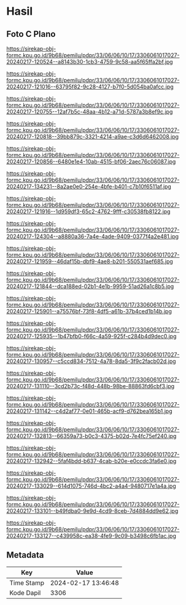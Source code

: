 # Hasil

## Foto C Plano

https://sirekap-obj-formc.kpu.go.id/9b68/pemilu/pdpr/33/06/06/10/17/3306061017027-20240217-120524--a8143b30-1cb3-4759-9c58-aa5f65ffa2bf.jpg

https://sirekap-obj-formc.kpu.go.id/9b68/pemilu/pdpr/33/06/06/10/17/3306061017027-20240217-121016--63795f82-9c28-4127-b7f0-5d054ba0afcc.jpg

https://sirekap-obj-formc.kpu.go.id/9b68/pemilu/pdpr/33/06/06/10/17/3306061017027-20240217-120755--12af7b5c-48aa-4b12-a71d-5787a3b8ef9c.jpg

https://sirekap-obj-formc.kpu.go.id/9b68/pemilu/pdpr/33/06/06/10/17/3306061017027-20240217-120818--39bb879c-3321-4214-a9ae-c3d6d6462008.jpg

https://sirekap-obj-formc.kpu.go.id/9b68/pemilu/pdpr/33/06/06/10/17/3306061017027-20240217-120856--6480e1e4-10ab-4515-bf06-2aec76c06087.jpg

https://sirekap-obj-formc.kpu.go.id/9b68/pemilu/pdpr/33/06/06/10/17/3306061017027-20240217-134231--8a2ae0e0-254e-4bfe-b401-c7b10f6511af.jpg

https://sirekap-obj-formc.kpu.go.id/9b68/pemilu/pdpr/33/06/06/10/17/3306061017027-20240217-121916--1d959df3-65c2-4762-9fff-c30538fb8122.jpg

https://sirekap-obj-formc.kpu.go.id/9b68/pemilu/pdpr/33/06/06/10/17/3306061017027-20240217-124304--a8880a36-7a4e-4ade-9409-0377f4a2e481.jpg

https://sirekap-obj-formc.kpu.go.id/9b68/pemilu/pdpr/33/06/06/10/17/3306061017027-20240217-121959--46daf15b-dbf9-4ae8-b201-550531aef685.jpg

https://sirekap-obj-formc.kpu.go.id/9b68/pemilu/pdpr/33/06/06/10/17/3306061017027-20240217-121844--dca188ed-02b1-4e1b-9959-51ad26a1c8b5.jpg

https://sirekap-obj-formc.kpu.go.id/9b68/pemilu/pdpr/33/06/06/10/17/3306061017027-20240217-125901--a75576bf-73f8-4df5-a61b-37b4ced1b14b.jpg

https://sirekap-obj-formc.kpu.go.id/9b68/pemilu/pdpr/33/06/06/10/17/3306061017027-20240217-125935--1b47bfb0-f66c-4a59-925f-c284b4d9dec0.jpg

https://sirekap-obj-formc.kpu.go.id/9b68/pemilu/pdpr/33/06/06/10/17/3306061017027-20240217-130957--c5ccd834-7512-4a78-8da5-3f9c2facb02d.jpg

https://sirekap-obj-formc.kpu.go.id/9b68/pemilu/pdpr/33/06/06/10/17/3306061017027-20240217-131110--3cd2b73c-f48d-448b-98be-88863fd6cbf3.jpg

https://sirekap-obj-formc.kpu.go.id/9b68/pemilu/pdpr/33/06/06/10/17/3306061017027-20240217-131142--c4d2af77-0e01-465b-acf9-d762bea165b1.jpg

https://sirekap-obj-formc.kpu.go.id/9b68/pemilu/pdpr/33/06/06/10/17/3306061017027-20240217-132813--66359a73-b0c3-4375-b02d-7e4fc75ef240.jpg

https://sirekap-obj-formc.kpu.go.id/9b68/pemilu/pdpr/33/06/06/10/17/3306061017027-20240217-132942--5faf4bdd-b637-4cab-b20e-e0ccdc3fa6e0.jpg

https://sirekap-obj-formc.kpu.go.id/9b68/pemilu/pdpr/33/06/06/10/17/3306061017027-20240217-133029--614d1075-746d-4bc2-a4a4-9480717e1a4a.jpg

https://sirekap-obj-formc.kpu.go.id/9b68/pemilu/pdpr/33/06/06/10/17/3306061017027-20240217-133101--b49fdba0-9e9d-4cd9-8ceb-7d4884dd9e62.jpg

https://sirekap-obj-formc.kpu.go.id/9b68/pemilu/pdpr/33/06/06/10/17/3306061017027-20240217-133127--c439958c-ea38-4fe9-9c09-b3498c6fb1ac.jpg


## Metadata

| Key        | Value               |
| ---------- | ------------------- |
| Time Stamp | 2024-02-17 13:46:48 |
| Kode Dapil | 3306                |



